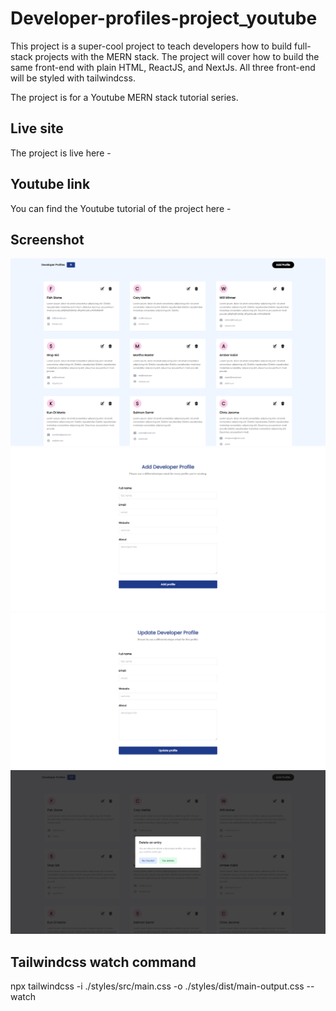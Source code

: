 # Developer-profiles-project_youtube
This project is a super-cool project to teach developers how to build full-stack projects with the MERN stack. The project will cover 
how to build the same front-end with plain HTML, ReactJS, and NextJs. All three front-end will be styled with tailwindcss.

The project is for a Youtube MERN stack tutorial series.

## Live site

The project is live here - 

## Youtube link

You can find the Youtube tutorial of the project here - 

## Screenshot

![image](./assets/images/home-ui.png)
![image](./assets/images/add-profile-ui.png)
![image](./assets/images/update-profile-ui.png)
![image](./assets/images/delete-prompt-ui.png)


## Tailwindcss watch command

npx tailwindcss -i ./styles/src/main.css -o ./styles/dist/main-output.css --watch
